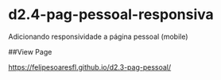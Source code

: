 # d2.4-pag-pessoal-responsiva
Adicionando responsividade a página pessoal (mobile)

##View Page

https://felipesoaresfl.github.io/d2.3-pag-pessoal/
